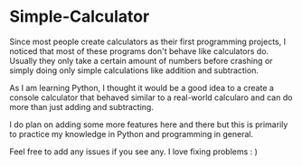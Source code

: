# Simple-Calculator
Since most people create calculators as their first programming projects, I noticed that most of these programs don't behave like
calculators do. Usually they only take a certain amount of numbers before crashing or simply doing only simple calculations like addition and subtraction.

As I am learning Python, I thought it would be a good idea to a create a console calculator that behaved similar to a real-world calcularo and can do more than
just adding and subtracting.

I do plan on adding some more features here and there but this is primarily to practice my knowledge in Python and programming in general.

Feel free to add any issues if you see any. I love fixing problems : )
